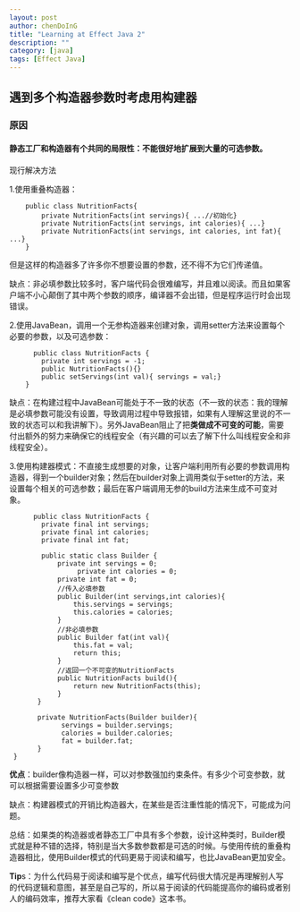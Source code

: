 ```yaml
---
layout: post
author: chenDoInG
title: "Learning at Effect Java 2"
description: ""
category: [java]
tags: [Effect Java]
---
```

## 遇到多个构造器参数时考虑用构建器

### 原因

#### 静态工厂和构造器有个共同的局限性：不能很好地扩展到大量的可选参数。

现行解决方法

1.使用重叠构造器：
       
        public class NutritionFacts{
            private NutritionFacts(int servings){ ...//初始化}
            private NutritionFacts(int servings, int calories){ ...}
            private NutritionFacts(int servings, int calories, int fat){ ...}
        }
       
但是这样的构造器多了许多你不想要设置的参数，还不得不为它们传递值。

缺点：非必填参数比较多时，客户端代码会很难编写，并且难以阅读。而且如果客户端不小心颠倒了其中两个参数的顺序，编译器不会出错，但是程序运行时会出现错误。

2.使用JavaBean，调用一个无参构造器来创建对象，调用setter方法来设置每个必要的参数，以及可选参数：

          public class NutritionFacts {
            private int servings = -1;
            public NutritionFacts(){}
            public setServings(int val){ servings = val;}
        }
     
缺点：在构建过程中JavaBean可能处于不一致的状态（不一致的状态：我的理解是必填参数可能没有设置，导致调用过程中导致报错，如果有人理解这里说的不一致的状态可以和我讲解下）。另外JavaBean阻止了把**类做成不可变的可能**，需要付出额外的努力来确保它的线程安全（有兴趣的可以去了解下什么叫线程安全和非线程安全）。

3.使用构建器模式：不直接生成想要的对象，让客户端利用所有必要的参数调用构造器，得到一个builder对象；然后在builder对象上调用类似于setter的方法，来设置每个相关的可选参数；最后在客户端调用无参的build方法来生成不可变对象。

          public class NutritionFacts {
            private final int servings;
            private final int calories;
            private final int fat;
           
            public static class Builder {
                private int servings = 0;
                     private int calories = 0;
                private int fat = 0;
                //传入必填参数
                public Builder(int servings,int calories){
                    this.servings = servings;
                    this.calories = calories;
                }
                //非必填参数
                public Builder fat(int val){
                    this.fat = val;
                    return this;
                }
                //返回一个不可变的NutritionFacts
                public NutritionFacts build(){
                    return new NutritionFacts(this);
                }
           }
          
           private NutritionFacts(Builder builder){
                 servings = builder.servings;
                 calories = builder.calories;
                 fat = builder.fat;
           }
     }
    
**优点**：builder像构造器一样，可以对参数强加约束条件。有多少个可变参数，就可以根据需要设置多少可变参数

缺点：构建器模式的开销比构造器大，在某些是否注重性能的情况下，可能成为问题。

总结：如果类的构造器或者静态工厂中具有多个参数，设计这种类时，Builder模式就是种不错的选择，特别是当大多数参数都是可选的时候。与使用传统的重叠构造器相比，使用Builder模式的代码更易于阅读和编写，也比JavaBean更加安全。

**Tip**s：为什么代码易于阅读和编写是个优点，编写代码很大情况是再理解别人写的代码逻辑和意图，甚至是自己写的，所以易于阅读的代码能提高你的编码或者别人的编码效率，推荐大家看《clean code》这本书。
